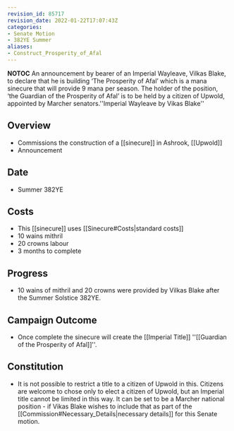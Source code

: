 ```yaml
---
revision_id: 85717
revision_date: 2022-01-22T17:07:43Z
categories:
- Senate Motion
- 382YE Summer
aliases:
- Construct_Prosperity_of_Afal
---
```



__NOTOC__
An announcement by bearer of an Imperial Wayleave, Vilkas Blake, to declare that he is building ‘The Prosperity of Afal’ which is a mana sinecure that will provide 9 mana per season. The holder of the position, ‘the Guardian of the Prosperity of Afal’ is to be held by a citizen of Upwold, appointed by Marcher senators.''Imperial Wayleave by Vikas Blake''
## Overview
* Commissions the construction of a [[sinecure]] in Ashrook, [[Upwold]]
* Announcement

## Date
* Summer 382YE
## Costs
* This [[sinecure]] uses [[Sinecure#Costs|standard costs]]
* 10 wains mithril
* 20 crowns labour
* 3 months to complete
## Progress
* 10 wains of mithril and 20 crowns were provided by Vilkas Blake after the Summer Solstice 382YE.

## Campaign Outcome
* Once complete the sinecure will create the [[Imperial Title]] ''[[Guardian of the Prosperity of Afal]]''.

## Constitution
* It is not possible to restrict a title to a citizen of Upwold in this.
Citizens are welcome to chose only to elect a citizen of Upwold, but an Imperial title cannot be limited in this way. It can be set to be a Marcher national position - if Vikas Blake wishes to include that as part of the [[Commission#Necessary_Details|necessary details]] for this Senate motion.